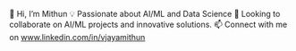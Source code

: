  👋 Hi, I’m Mithun
 💡 Passionate about AI/ML and Data Science
 💞 Looking to collaborate on AI/ML projects and innovative solutions.
 📫 Connect with me on www.linkedin.com/in/vjayamithun
